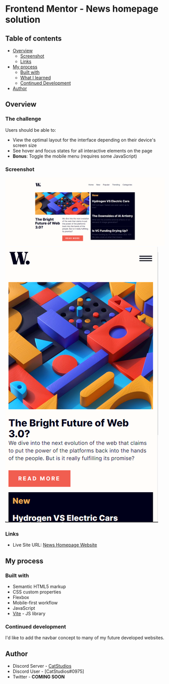 # Frontend Mentor - News homepage solution

## Table of contents


- [Overview](#overview)
  - [Screenshot](#screenshot)
  - [Links](#links)
- [My process](#my-process)
  - [Built with](#built-with)
  - [What I learned](#what-i-learned)
  - [Continued Development](#continued-development)
- [Author](#author)

## Overview

### The challenge

Users should be able to:

- View the optimal layout for the interface depending on their device's screen size
- See hover and focus states for all interactive elements on the page
- **Bonus**: Toggle the mobile menu (requires some JavaScript)

### Screenshot

![Desktop Version](./design/solution-desktop.png)
![Mobile Version](./design/solution-mobile-half.png)

### Links
- Live Site URL: [News Homepage Website](https://farris1.github.io/news-homepage/)

## My process

### Built with

- Semantic HTML5 markup
- CSS custom properties
- Flexbox
- Mobile-first workflow
- JavaScript
- [Vite](https://vitejs.dev/guide/) - JS library

### Continued development

I'd like to add the navbar concept to many of my future developed websites.

## Author

- Discord Server - [CatStudios](https://discord.gg/3Gn3DxSS3Y)
- Discord User - [CatStudios#0975]
- Twitter - **COMING SOON**
